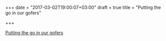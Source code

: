 +++
date = "2017-03-02T19:00:07+03:00"
draft = true
title = "Putting the go in our gofers"

+++

<p><a href="https://medium.com/iron-io-blog/putting-the-go-in-our-gofers-1bc9cd8f61e2">Putting the go in our gofers</a></p>

